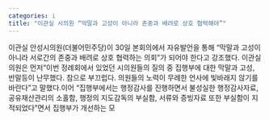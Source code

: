 ```yaml
---
categories: i
title: "이관실 시의원 “막말과 고성이 아니라 존중과 배려로 상호 협력해야”"
---
```

이관실 안성시의원(더불어민주당)이 30일 본회의에서 자유발언을 통해 “막말과 고성이 아니라 서로간의 존중과 배려로 상호 협력하는 의회”가 되어야 한다고 강조했다. 이관실 의원은 먼저“이번 정례회에서 있었던 시의원들의 질의 중 집행부에 대한 막말과 고성, 반말등이 난무했다. 참으로 부끄럽다. 의원들의 노력이 무례한 언사에 빛바래지 않기를 바란다”고 말했다.이어 “집행부에서는 행정감사를 진행하면서 불성실한 행정감사자료, 공유재산관리의 소홀함, 행정의 지도감독의 부실함, 서류와 증빙자료 또한 부실함이 지적되었다”면서 집행부가 개선하는 모